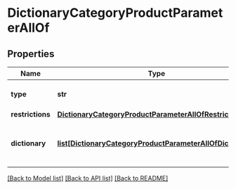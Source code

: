 # DictionaryCategoryProductParameterAllOf

## Properties
Name | Type | Description | Notes
------------ | ------------- | ------------- | -------------
**type** | **str** |  | [optional] [default to 'dictionary']
**restrictions** | [**DictionaryCategoryProductParameterAllOfRestrictions**](DictionaryCategoryProductParameterAllOfRestrictions.md) |  | [optional] 
**dictionary** | [**list[DictionaryCategoryProductParameterAllOfDictionary]**](DictionaryCategoryProductParameterAllOfDictionary.md) | Defines the values accepted for this parameter. | [optional] 

[[Back to Model list]](../README.md#documentation-for-models) [[Back to API list]](../README.md#documentation-for-api-endpoints) [[Back to README]](../README.md)


